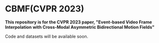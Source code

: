 # CBMF(CVPR 2023)
**This repository is for the CVPR 2023 paper, "Event-based Video Frame Interpolation with Cross-Modal Asymmetric Bidirectional Motion Fields"**

Code and datasets will be available soon.

